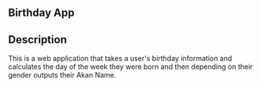 ## Birthday App

## Description
This is  a web application that takes a user's birthday information and calculates the day of the week they were born and then depending on their gender outputs their Akan Name. 